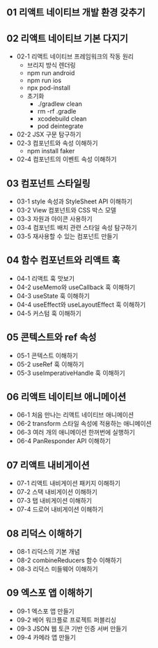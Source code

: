 ## 01 리액트 네이티브 개발 환경 갖추기


## 02 리액트 네이티브 기본 다지기
* 02-1 리액트 네이티브 프레임워크의 작동 원리
	* 브리지 방식 렌더링
	* npm run android
	* npm run ios
	* npx pod-install
	* 초기화
		* ./gradlew clean
		* rm -rf .gradle
		* xcodebuild clean
		* pod deintegrate
* 02-2 JSX 구문 탐구하기
* 02-3 컴포넌트와 속성 이해하기
	* npm install faker
* 02-4 컴포넌트의 이벤트 속성 이해하기


## 03 컴포넌트 스타일링
* 03-1 style 속성과 StyleSheet API 이해하기
* 03-2 View 컴포넌트와 CSS 박스 모델
* 03-3 자원과 아이콘 사용하기
* 03-4 컴포넌트 배치 관련 스타일 속성 탐구하기
* 03-5 재사용할 수 있는 컴포넌트 만들기


## 04 함수 컴포넌트와 리액트 훅
* 04-1 리액트 훅 맛보기
* 04-2 useMemo와 useCallback 훅 이해하기
* 04-3 useState 훅 이해하기
* 04-4 useEffect와 useLayoutEffect 훅 이해하기
* 04-5 커스텀 훅 이해하기


## 05 콘텍스트와 ref 속성
* 05-1 콘텍스트 이해하기
* 05-2 useRef 훅 이해하기
* 05-3 useImperativeHandle 훅 이해하기


## 06 리액트 네이티브 애니메이션
* 06-1 처음 만나는 리액트 네이티브 애니메이션
* 06-2 transform 스타일 속성에 적용하는 애니메이션
* 06-3 여러 개의 애니메이션 한꺼번에 실행하기
* 06-4 PanResponder API 이해하기


## 07 리액트 내비게이션
* 07-1 리액트 내비게이션 패키지 이해하기
* 07-2 스택 내비게이션 이해하기
* 07-3 탭 내비게이션 이해하기
* 07-4 드로어 내비게이션 이해하기


## 08 리덕스 이해하기
* 08-1 리덕스의 기본 개념
* 08-2 combineReducers 함수 이해하기
* 08-3 리덕스 미들웨어 이해하기


## 09 엑스포 앱 이해하기
* 09-1 엑스포 앱 만들기
* 09-2 베어 워크플로 프로젝트 퍼블리싱
* 09-3 JSON 웹 토큰 기반 인증 서버 만들기
* 09-4 카메라 앱 만들기